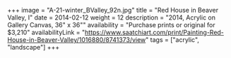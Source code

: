 +++
image = "A-21-winter_BValley_92n.jpg"
title = "Red House in Beaver Valley, I"
date = 2014-02-12
weight = 12
description = "2014, Acrylic on Gallery Canvas, 36\" x 36\""
availability = "Purchase prints or original for $3,210"
availabilityLink = "https://www.saatchiart.com/print/Painting-Red-House-in-Beaver-Valley/1016880/8741373/view"
tags = ["acrylic", "landscape"]
+++
